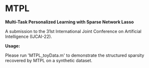 # MTPL


**Multi-Task Personalized Learning with Sparse Network Lasso**

A submission to the 31st International Joint Conference on Artificial Intelligence (IJCAI-22). 

**Usage:**

Please run 'MTPL_toyData.m' to demonstrate the structured sparsity recovered by MTPL on a synthetic dataset.
